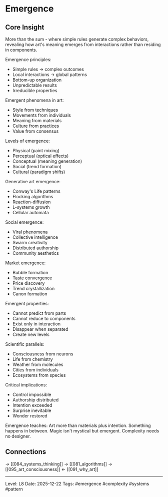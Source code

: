 # Emergence

## Core Insight
More than the sum - where simple rules generate complex behaviors, revealing how art's meaning emerges from interactions rather than residing in components.

Emergence principles:
- Simple rules → complex outcomes
- Local interactions → global patterns
- Bottom-up organization
- Unpredictable results
- Irreducible properties

Emergent phenomena in art:
- Style from techniques
- Movements from individuals
- Meaning from materials
- Culture from practices
- Value from consensus

Levels of emergence:
- Physical (paint mixing)
- Perceptual (optical effects)
- Conceptual (meaning generation)
- Social (trend formation)
- Cultural (paradigm shifts)

Generative art emergence:
- Conway's Life patterns
- Flocking algorithms
- Reaction-diffusion
- L-systems growth
- Cellular automata

Social emergence:
- Viral phenomena
- Collective intelligence
- Swarm creativity
- Distributed authorship
- Community aesthetics

Market emergence:
- Bubble formation
- Taste convergence
- Price discovery
- Trend crystallization
- Canon formation

Emergent properties:
- Cannot predict from parts
- Cannot reduce to components
- Exist only in interaction
- Disappear when separated
- Create new levels

Scientific parallels:
- Consciousness from neurons
- Life from chemistry
- Weather from molecules
- Cities from individuals
- Ecosystems from species

Critical implications:
- Control impossible
- Authorship distributed
- Intention exceeded
- Surprise inevitable
- Wonder restored

Emergence teaches: Art more than materials plus intention. Something happens in between. Magic isn't mystical but emergent. Complexity needs no designer.

## Connections
→ [[084_systems_thinking]]
→ [[081_algorithms]]
→ [[095_art_consciousness]]
← [[091_why_art]]

---
Level: L8
Date: 2025-12-22
Tags: #emergence #complexity #systems #pattern